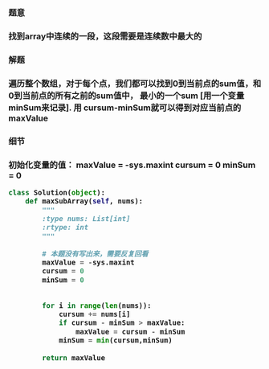 

<h3>题意<h3>
<p>找到array中连续的一段，这段需要是连续数中最大的<p>


<h3>解题<h3>
<p>遍历整个数组，对于每个点，我们都可以找到0到当前点的sum值，和0到当前点的所有之前的sum值中，
最小的一个sum [用一个变量minSum来记录]. 用 cursum-minSum就可以得到对应当前点的maxValue<p>


<h3>细节<h3>
<p>初始化变量的值：
   maxValue = -sys.maxint
   cursum = 0
   minSum = 0
 <p>

```python
class Solution(object):
    def maxSubArray(self, nums):
        """
        :type nums: List[int]
        :rtype: int
        """
        
        # 本题没有写出来，需要反复回看
        maxValue = -sys.maxint
        cursum = 0
        minSum = 0

        
        for i in range(len(nums)):
            cursum += nums[i]
            if cursum - minSum > maxValue:
                maxValue = cursum - minSum
            minSum = min(cursum,minSum)
        
        return maxValue
        
      
```


